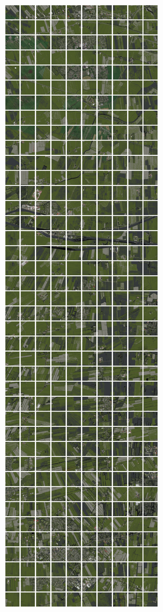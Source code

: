 <html>
<div>
<img src="https://github.com/HakkaTjakka/NL_TILE_MAP/blob/main/18/642/-1068/r.6420.-10680.png" height="44" width="44">
<img src="https://github.com/HakkaTjakka/NL_TILE_MAP/blob/main/18/642/-1068/r.6421.-10680.png" height="44" width="44">
<img src="https://github.com/HakkaTjakka/NL_TILE_MAP/blob/main/18/642/-1068/r.6422.-10680.png" height="44" width="44">
<img src="https://github.com/HakkaTjakka/NL_TILE_MAP/blob/main/18/642/-1068/r.6423.-10680.png" height="44" width="44">
<img src="https://github.com/HakkaTjakka/NL_TILE_MAP/blob/main/18/642/-1068/r.6424.-10680.png" height="44" width="44">
<img src="https://github.com/HakkaTjakka/NL_TILE_MAP/blob/main/18/642/-1068/r.6425.-10680.png" height="44" width="44">
<img src="https://github.com/HakkaTjakka/NL_TILE_MAP/blob/main/18/642/-1068/r.6426.-10680.png" height="44" width="44">
<img src="https://github.com/HakkaTjakka/NL_TILE_MAP/blob/main/18/642/-1068/r.6427.-10680.png" height="44" width="44">
<img src="https://github.com/HakkaTjakka/NL_TILE_MAP/blob/main/18/642/-1068/r.6428.-10680.png" height="44" width="44">
<img src="https://github.com/HakkaTjakka/NL_TILE_MAP/blob/main/18/642/-1068/r.6429.-10680.png" height="44" width="44">
<img src="https://github.com/HakkaTjakka/NL_TILE_MAP/blob/main/18/643/-1068/r.6430.-10680.png" height="44" width="44">
<img src="https://github.com/HakkaTjakka/NL_TILE_MAP/blob/main/18/643/-1068/r.6431.-10680.png" height="44" width="44">
<img src="https://github.com/HakkaTjakka/NL_TILE_MAP/blob/main/18/643/-1068/r.6432.-10680.png" height="44" width="44">
<img src="https://github.com/HakkaTjakka/NL_TILE_MAP/blob/main/18/643/-1068/r.6433.-10680.png" height="44" width="44">
<img src="https://github.com/HakkaTjakka/NL_TILE_MAP/blob/main/18/643/-1068/r.6434.-10680.png" height="44" width="44">
<img src="https://github.com/HakkaTjakka/NL_TILE_MAP/blob/main/18/643/-1068/r.6435.-10680.png" height="44" width="44">
<img src="https://github.com/HakkaTjakka/NL_TILE_MAP/blob/main/18/643/-1068/r.6436.-10680.png" height="44" width="44">
<img src="https://github.com/HakkaTjakka/NL_TILE_MAP/blob/main/18/643/-1068/r.6437.-10680.png" height="44" width="44">
<img src="https://github.com/HakkaTjakka/NL_TILE_MAP/blob/main/18/643/-1068/r.6438.-10680.png" height="44" width="44">
<img src="https://github.com/HakkaTjakka/NL_TILE_MAP/blob/main/18/643/-1068/r.6439.-10680.png" height="44" width="44">
<br>
<img src="https://github.com/HakkaTjakka/NL_TILE_MAP/blob/main/18/642/-1068/r.6420.-10679.png" height="44" width="44">
<img src="https://github.com/HakkaTjakka/NL_TILE_MAP/blob/main/18/642/-1068/r.6421.-10679.png" height="44" width="44">
<img src="https://github.com/HakkaTjakka/NL_TILE_MAP/blob/main/18/642/-1068/r.6422.-10679.png" height="44" width="44">
<img src="https://github.com/HakkaTjakka/NL_TILE_MAP/blob/main/18/642/-1068/r.6423.-10679.png" height="44" width="44">
<img src="https://github.com/HakkaTjakka/NL_TILE_MAP/blob/main/18/642/-1068/r.6424.-10679.png" height="44" width="44">
<img src="https://github.com/HakkaTjakka/NL_TILE_MAP/blob/main/18/642/-1068/r.6425.-10679.png" height="44" width="44">
<img src="https://github.com/HakkaTjakka/NL_TILE_MAP/blob/main/18/642/-1068/r.6426.-10679.png" height="44" width="44">
<img src="https://github.com/HakkaTjakka/NL_TILE_MAP/blob/main/18/642/-1068/r.6427.-10679.png" height="44" width="44">
<img src="https://github.com/HakkaTjakka/NL_TILE_MAP/blob/main/18/642/-1068/r.6428.-10679.png" height="44" width="44">
<img src="https://github.com/HakkaTjakka/NL_TILE_MAP/blob/main/18/642/-1068/r.6429.-10679.png" height="44" width="44">
<img src="https://github.com/HakkaTjakka/NL_TILE_MAP/blob/main/18/643/-1068/r.6430.-10679.png" height="44" width="44">
<img src="https://github.com/HakkaTjakka/NL_TILE_MAP/blob/main/18/643/-1068/r.6431.-10679.png" height="44" width="44">
<img src="https://github.com/HakkaTjakka/NL_TILE_MAP/blob/main/18/643/-1068/r.6432.-10679.png" height="44" width="44">
<img src="https://github.com/HakkaTjakka/NL_TILE_MAP/blob/main/18/643/-1068/r.6433.-10679.png" height="44" width="44">
<img src="https://github.com/HakkaTjakka/NL_TILE_MAP/blob/main/18/643/-1068/r.6434.-10679.png" height="44" width="44">
<img src="https://github.com/HakkaTjakka/NL_TILE_MAP/blob/main/18/643/-1068/r.6435.-10679.png" height="44" width="44">
<img src="https://github.com/HakkaTjakka/NL_TILE_MAP/blob/main/18/643/-1068/r.6436.-10679.png" height="44" width="44">
<img src="https://github.com/HakkaTjakka/NL_TILE_MAP/blob/main/18/643/-1068/r.6437.-10679.png" height="44" width="44">
<img src="https://github.com/HakkaTjakka/NL_TILE_MAP/blob/main/18/643/-1068/r.6438.-10679.png" height="44" width="44">
<img src="https://github.com/HakkaTjakka/NL_TILE_MAP/blob/main/18/643/-1068/r.6439.-10679.png" height="44" width="44">
<br>
<img src="https://github.com/HakkaTjakka/NL_TILE_MAP/blob/main/18/642/-1068/r.6420.-10678.png" height="44" width="44">
<img src="https://github.com/HakkaTjakka/NL_TILE_MAP/blob/main/18/642/-1068/r.6421.-10678.png" height="44" width="44">
<img src="https://github.com/HakkaTjakka/NL_TILE_MAP/blob/main/18/642/-1068/r.6422.-10678.png" height="44" width="44">
<img src="https://github.com/HakkaTjakka/NL_TILE_MAP/blob/main/18/642/-1068/r.6423.-10678.png" height="44" width="44">
<img src="https://github.com/HakkaTjakka/NL_TILE_MAP/blob/main/18/642/-1068/r.6424.-10678.png" height="44" width="44">
<img src="https://github.com/HakkaTjakka/NL_TILE_MAP/blob/main/18/642/-1068/r.6425.-10678.png" height="44" width="44">
<img src="https://github.com/HakkaTjakka/NL_TILE_MAP/blob/main/18/642/-1068/r.6426.-10678.png" height="44" width="44">
<img src="https://github.com/HakkaTjakka/NL_TILE_MAP/blob/main/18/642/-1068/r.6427.-10678.png" height="44" width="44">
<img src="https://github.com/HakkaTjakka/NL_TILE_MAP/blob/main/18/642/-1068/r.6428.-10678.png" height="44" width="44">
<img src="https://github.com/HakkaTjakka/NL_TILE_MAP/blob/main/18/642/-1068/r.6429.-10678.png" height="44" width="44">
<img src="https://github.com/HakkaTjakka/NL_TILE_MAP/blob/main/18/643/-1068/r.6430.-10678.png" height="44" width="44">
<img src="https://github.com/HakkaTjakka/NL_TILE_MAP/blob/main/18/643/-1068/r.6431.-10678.png" height="44" width="44">
<img src="https://github.com/HakkaTjakka/NL_TILE_MAP/blob/main/18/643/-1068/r.6432.-10678.png" height="44" width="44">
<img src="https://github.com/HakkaTjakka/NL_TILE_MAP/blob/main/18/643/-1068/r.6433.-10678.png" height="44" width="44">
<img src="https://github.com/HakkaTjakka/NL_TILE_MAP/blob/main/18/643/-1068/r.6434.-10678.png" height="44" width="44">
<img src="https://github.com/HakkaTjakka/NL_TILE_MAP/blob/main/18/643/-1068/r.6435.-10678.png" height="44" width="44">
<img src="https://github.com/HakkaTjakka/NL_TILE_MAP/blob/main/18/643/-1068/r.6436.-10678.png" height="44" width="44">
<img src="https://github.com/HakkaTjakka/NL_TILE_MAP/blob/main/18/643/-1068/r.6437.-10678.png" height="44" width="44">
<img src="https://github.com/HakkaTjakka/NL_TILE_MAP/blob/main/18/643/-1068/r.6438.-10678.png" height="44" width="44">
<img src="https://github.com/HakkaTjakka/NL_TILE_MAP/blob/main/18/643/-1068/r.6439.-10678.png" height="44" width="44">
<br>
<img src="https://github.com/HakkaTjakka/NL_TILE_MAP/blob/main/18/642/-1068/r.6420.-10677.png" height="44" width="44">
<img src="https://github.com/HakkaTjakka/NL_TILE_MAP/blob/main/18/642/-1068/r.6421.-10677.png" height="44" width="44">
<img src="https://github.com/HakkaTjakka/NL_TILE_MAP/blob/main/18/642/-1068/r.6422.-10677.png" height="44" width="44">
<img src="https://github.com/HakkaTjakka/NL_TILE_MAP/blob/main/18/642/-1068/r.6423.-10677.png" height="44" width="44">
<img src="https://github.com/HakkaTjakka/NL_TILE_MAP/blob/main/18/642/-1068/r.6424.-10677.png" height="44" width="44">
<img src="https://github.com/HakkaTjakka/NL_TILE_MAP/blob/main/18/642/-1068/r.6425.-10677.png" height="44" width="44">
<img src="https://github.com/HakkaTjakka/NL_TILE_MAP/blob/main/18/642/-1068/r.6426.-10677.png" height="44" width="44">
<img src="https://github.com/HakkaTjakka/NL_TILE_MAP/blob/main/18/642/-1068/r.6427.-10677.png" height="44" width="44">
<img src="https://github.com/HakkaTjakka/NL_TILE_MAP/blob/main/18/642/-1068/r.6428.-10677.png" height="44" width="44">
<img src="https://github.com/HakkaTjakka/NL_TILE_MAP/blob/main/18/642/-1068/r.6429.-10677.png" height="44" width="44">
<img src="https://github.com/HakkaTjakka/NL_TILE_MAP/blob/main/18/643/-1068/r.6430.-10677.png" height="44" width="44">
<img src="https://github.com/HakkaTjakka/NL_TILE_MAP/blob/main/18/643/-1068/r.6431.-10677.png" height="44" width="44">
<img src="https://github.com/HakkaTjakka/NL_TILE_MAP/blob/main/18/643/-1068/r.6432.-10677.png" height="44" width="44">
<img src="https://github.com/HakkaTjakka/NL_TILE_MAP/blob/main/18/643/-1068/r.6433.-10677.png" height="44" width="44">
<img src="https://github.com/HakkaTjakka/NL_TILE_MAP/blob/main/18/643/-1068/r.6434.-10677.png" height="44" width="44">
<img src="https://github.com/HakkaTjakka/NL_TILE_MAP/blob/main/18/643/-1068/r.6435.-10677.png" height="44" width="44">
<img src="https://github.com/HakkaTjakka/NL_TILE_MAP/blob/main/18/643/-1068/r.6436.-10677.png" height="44" width="44">
<img src="https://github.com/HakkaTjakka/NL_TILE_MAP/blob/main/18/643/-1068/r.6437.-10677.png" height="44" width="44">
<img src="https://github.com/HakkaTjakka/NL_TILE_MAP/blob/main/18/643/-1068/r.6438.-10677.png" height="44" width="44">
<img src="https://github.com/HakkaTjakka/NL_TILE_MAP/blob/main/18/643/-1068/r.6439.-10677.png" height="44" width="44">
<br>
<img src="https://github.com/HakkaTjakka/NL_TILE_MAP/blob/main/18/642/-1068/r.6420.-10676.png" height="44" width="44">
<img src="https://github.com/HakkaTjakka/NL_TILE_MAP/blob/main/18/642/-1068/r.6421.-10676.png" height="44" width="44">
<img src="https://github.com/HakkaTjakka/NL_TILE_MAP/blob/main/18/642/-1068/r.6422.-10676.png" height="44" width="44">
<img src="https://github.com/HakkaTjakka/NL_TILE_MAP/blob/main/18/642/-1068/r.6423.-10676.png" height="44" width="44">
<img src="https://github.com/HakkaTjakka/NL_TILE_MAP/blob/main/18/642/-1068/r.6424.-10676.png" height="44" width="44">
<img src="https://github.com/HakkaTjakka/NL_TILE_MAP/blob/main/18/642/-1068/r.6425.-10676.png" height="44" width="44">
<img src="https://github.com/HakkaTjakka/NL_TILE_MAP/blob/main/18/642/-1068/r.6426.-10676.png" height="44" width="44">
<img src="https://github.com/HakkaTjakka/NL_TILE_MAP/blob/main/18/642/-1068/r.6427.-10676.png" height="44" width="44">
<img src="https://github.com/HakkaTjakka/NL_TILE_MAP/blob/main/18/642/-1068/r.6428.-10676.png" height="44" width="44">
<img src="https://github.com/HakkaTjakka/NL_TILE_MAP/blob/main/18/642/-1068/r.6429.-10676.png" height="44" width="44">
<img src="https://github.com/HakkaTjakka/NL_TILE_MAP/blob/main/18/643/-1068/r.6430.-10676.png" height="44" width="44">
<img src="https://github.com/HakkaTjakka/NL_TILE_MAP/blob/main/18/643/-1068/r.6431.-10676.png" height="44" width="44">
<img src="https://github.com/HakkaTjakka/NL_TILE_MAP/blob/main/18/643/-1068/r.6432.-10676.png" height="44" width="44">
<img src="https://github.com/HakkaTjakka/NL_TILE_MAP/blob/main/18/643/-1068/r.6433.-10676.png" height="44" width="44">
<img src="https://github.com/HakkaTjakka/NL_TILE_MAP/blob/main/18/643/-1068/r.6434.-10676.png" height="44" width="44">
<img src="https://github.com/HakkaTjakka/NL_TILE_MAP/blob/main/18/643/-1068/r.6435.-10676.png" height="44" width="44">
<img src="https://github.com/HakkaTjakka/NL_TILE_MAP/blob/main/18/643/-1068/r.6436.-10676.png" height="44" width="44">
<img src="https://github.com/HakkaTjakka/NL_TILE_MAP/blob/main/18/643/-1068/r.6437.-10676.png" height="44" width="44">
<img src="https://github.com/HakkaTjakka/NL_TILE_MAP/blob/main/18/643/-1068/r.6438.-10676.png" height="44" width="44">
<img src="https://github.com/HakkaTjakka/NL_TILE_MAP/blob/main/18/643/-1068/r.6439.-10676.png" height="44" width="44">
<br>
<img src="https://github.com/HakkaTjakka/NL_TILE_MAP/blob/main/18/642/-1068/r.6420.-10675.png" height="44" width="44">
<img src="https://github.com/HakkaTjakka/NL_TILE_MAP/blob/main/18/642/-1068/r.6421.-10675.png" height="44" width="44">
<img src="https://github.com/HakkaTjakka/NL_TILE_MAP/blob/main/18/642/-1068/r.6422.-10675.png" height="44" width="44">
<img src="https://github.com/HakkaTjakka/NL_TILE_MAP/blob/main/18/642/-1068/r.6423.-10675.png" height="44" width="44">
<img src="https://github.com/HakkaTjakka/NL_TILE_MAP/blob/main/18/642/-1068/r.6424.-10675.png" height="44" width="44">
<img src="https://github.com/HakkaTjakka/NL_TILE_MAP/blob/main/18/642/-1068/r.6425.-10675.png" height="44" width="44">
<img src="https://github.com/HakkaTjakka/NL_TILE_MAP/blob/main/18/642/-1068/r.6426.-10675.png" height="44" width="44">
<img src="https://github.com/HakkaTjakka/NL_TILE_MAP/blob/main/18/642/-1068/r.6427.-10675.png" height="44" width="44">
<img src="https://github.com/HakkaTjakka/NL_TILE_MAP/blob/main/18/642/-1068/r.6428.-10675.png" height="44" width="44">
<img src="https://github.com/HakkaTjakka/NL_TILE_MAP/blob/main/18/642/-1068/r.6429.-10675.png" height="44" width="44">
<img src="https://github.com/HakkaTjakka/NL_TILE_MAP/blob/main/18/643/-1068/r.6430.-10675.png" height="44" width="44">
<img src="https://github.com/HakkaTjakka/NL_TILE_MAP/blob/main/18/643/-1068/r.6431.-10675.png" height="44" width="44">
<img src="https://github.com/HakkaTjakka/NL_TILE_MAP/blob/main/18/643/-1068/r.6432.-10675.png" height="44" width="44">
<img src="https://github.com/HakkaTjakka/NL_TILE_MAP/blob/main/18/643/-1068/r.6433.-10675.png" height="44" width="44">
<img src="https://github.com/HakkaTjakka/NL_TILE_MAP/blob/main/18/643/-1068/r.6434.-10675.png" height="44" width="44">
<img src="https://github.com/HakkaTjakka/NL_TILE_MAP/blob/main/18/643/-1068/r.6435.-10675.png" height="44" width="44">
<img src="https://github.com/HakkaTjakka/NL_TILE_MAP/blob/main/18/643/-1068/r.6436.-10675.png" height="44" width="44">
<img src="https://github.com/HakkaTjakka/NL_TILE_MAP/blob/main/18/643/-1068/r.6437.-10675.png" height="44" width="44">
<img src="https://github.com/HakkaTjakka/NL_TILE_MAP/blob/main/18/643/-1068/r.6438.-10675.png" height="44" width="44">
<img src="https://github.com/HakkaTjakka/NL_TILE_MAP/blob/main/18/643/-1068/r.6439.-10675.png" height="44" width="44">
<br>
<img src="https://github.com/HakkaTjakka/NL_TILE_MAP/blob/main/18/642/-1068/r.6420.-10674.png" height="44" width="44">
<img src="https://github.com/HakkaTjakka/NL_TILE_MAP/blob/main/18/642/-1068/r.6421.-10674.png" height="44" width="44">
<img src="https://github.com/HakkaTjakka/NL_TILE_MAP/blob/main/18/642/-1068/r.6422.-10674.png" height="44" width="44">
<img src="https://github.com/HakkaTjakka/NL_TILE_MAP/blob/main/18/642/-1068/r.6423.-10674.png" height="44" width="44">
<img src="https://github.com/HakkaTjakka/NL_TILE_MAP/blob/main/18/642/-1068/r.6424.-10674.png" height="44" width="44">
<img src="https://github.com/HakkaTjakka/NL_TILE_MAP/blob/main/18/642/-1068/r.6425.-10674.png" height="44" width="44">
<img src="https://github.com/HakkaTjakka/NL_TILE_MAP/blob/main/18/642/-1068/r.6426.-10674.png" height="44" width="44">
<img src="https://github.com/HakkaTjakka/NL_TILE_MAP/blob/main/18/642/-1068/r.6427.-10674.png" height="44" width="44">
<img src="https://github.com/HakkaTjakka/NL_TILE_MAP/blob/main/18/642/-1068/r.6428.-10674.png" height="44" width="44">
<img src="https://github.com/HakkaTjakka/NL_TILE_MAP/blob/main/18/642/-1068/r.6429.-10674.png" height="44" width="44">
<img src="https://github.com/HakkaTjakka/NL_TILE_MAP/blob/main/18/643/-1068/r.6430.-10674.png" height="44" width="44">
<img src="https://github.com/HakkaTjakka/NL_TILE_MAP/blob/main/18/643/-1068/r.6431.-10674.png" height="44" width="44">
<img src="https://github.com/HakkaTjakka/NL_TILE_MAP/blob/main/18/643/-1068/r.6432.-10674.png" height="44" width="44">
<img src="https://github.com/HakkaTjakka/NL_TILE_MAP/blob/main/18/643/-1068/r.6433.-10674.png" height="44" width="44">
<img src="https://github.com/HakkaTjakka/NL_TILE_MAP/blob/main/18/643/-1068/r.6434.-10674.png" height="44" width="44">
<img src="https://github.com/HakkaTjakka/NL_TILE_MAP/blob/main/18/643/-1068/r.6435.-10674.png" height="44" width="44">
<img src="https://github.com/HakkaTjakka/NL_TILE_MAP/blob/main/18/643/-1068/r.6436.-10674.png" height="44" width="44">
<img src="https://github.com/HakkaTjakka/NL_TILE_MAP/blob/main/18/643/-1068/r.6437.-10674.png" height="44" width="44">
<img src="https://github.com/HakkaTjakka/NL_TILE_MAP/blob/main/18/643/-1068/r.6438.-10674.png" height="44" width="44">
<img src="https://github.com/HakkaTjakka/NL_TILE_MAP/blob/main/18/643/-1068/r.6439.-10674.png" height="44" width="44">
<br>
<img src="https://github.com/HakkaTjakka/NL_TILE_MAP/blob/main/18/642/-1068/r.6420.-10673.png" height="44" width="44">
<img src="https://github.com/HakkaTjakka/NL_TILE_MAP/blob/main/18/642/-1068/r.6421.-10673.png" height="44" width="44">
<img src="https://github.com/HakkaTjakka/NL_TILE_MAP/blob/main/18/642/-1068/r.6422.-10673.png" height="44" width="44">
<img src="https://github.com/HakkaTjakka/NL_TILE_MAP/blob/main/18/642/-1068/r.6423.-10673.png" height="44" width="44">
<img src="https://github.com/HakkaTjakka/NL_TILE_MAP/blob/main/18/642/-1068/r.6424.-10673.png" height="44" width="44">
<img src="https://github.com/HakkaTjakka/NL_TILE_MAP/blob/main/18/642/-1068/r.6425.-10673.png" height="44" width="44">
<img src="https://github.com/HakkaTjakka/NL_TILE_MAP/blob/main/18/642/-1068/r.6426.-10673.png" height="44" width="44">
<img src="https://github.com/HakkaTjakka/NL_TILE_MAP/blob/main/18/642/-1068/r.6427.-10673.png" height="44" width="44">
<img src="https://github.com/HakkaTjakka/NL_TILE_MAP/blob/main/18/642/-1068/r.6428.-10673.png" height="44" width="44">
<img src="https://github.com/HakkaTjakka/NL_TILE_MAP/blob/main/18/642/-1068/r.6429.-10673.png" height="44" width="44">
<img src="https://github.com/HakkaTjakka/NL_TILE_MAP/blob/main/18/643/-1068/r.6430.-10673.png" height="44" width="44">
<img src="https://github.com/HakkaTjakka/NL_TILE_MAP/blob/main/18/643/-1068/r.6431.-10673.png" height="44" width="44">
<img src="https://github.com/HakkaTjakka/NL_TILE_MAP/blob/main/18/643/-1068/r.6432.-10673.png" height="44" width="44">
<img src="https://github.com/HakkaTjakka/NL_TILE_MAP/blob/main/18/643/-1068/r.6433.-10673.png" height="44" width="44">
<img src="https://github.com/HakkaTjakka/NL_TILE_MAP/blob/main/18/643/-1068/r.6434.-10673.png" height="44" width="44">
<img src="https://github.com/HakkaTjakka/NL_TILE_MAP/blob/main/18/643/-1068/r.6435.-10673.png" height="44" width="44">
<img src="https://github.com/HakkaTjakka/NL_TILE_MAP/blob/main/18/643/-1068/r.6436.-10673.png" height="44" width="44">
<img src="https://github.com/HakkaTjakka/NL_TILE_MAP/blob/main/18/643/-1068/r.6437.-10673.png" height="44" width="44">
<img src="https://github.com/HakkaTjakka/NL_TILE_MAP/blob/main/18/643/-1068/r.6438.-10673.png" height="44" width="44">
<img src="https://github.com/HakkaTjakka/NL_TILE_MAP/blob/main/18/643/-1068/r.6439.-10673.png" height="44" width="44">
<br>
<img src="https://github.com/HakkaTjakka/NL_TILE_MAP/blob/main/18/642/-1068/r.6420.-10672.png" height="44" width="44">
<img src="https://github.com/HakkaTjakka/NL_TILE_MAP/blob/main/18/642/-1068/r.6421.-10672.png" height="44" width="44">
<img src="https://github.com/HakkaTjakka/NL_TILE_MAP/blob/main/18/642/-1068/r.6422.-10672.png" height="44" width="44">
<img src="https://github.com/HakkaTjakka/NL_TILE_MAP/blob/main/18/642/-1068/r.6423.-10672.png" height="44" width="44">
<img src="https://github.com/HakkaTjakka/NL_TILE_MAP/blob/main/18/642/-1068/r.6424.-10672.png" height="44" width="44">
<img src="https://github.com/HakkaTjakka/NL_TILE_MAP/blob/main/18/642/-1068/r.6425.-10672.png" height="44" width="44">
<img src="https://github.com/HakkaTjakka/NL_TILE_MAP/blob/main/18/642/-1068/r.6426.-10672.png" height="44" width="44">
<img src="https://github.com/HakkaTjakka/NL_TILE_MAP/blob/main/18/642/-1068/r.6427.-10672.png" height="44" width="44">
<img src="https://github.com/HakkaTjakka/NL_TILE_MAP/blob/main/18/642/-1068/r.6428.-10672.png" height="44" width="44">
<img src="https://github.com/HakkaTjakka/NL_TILE_MAP/blob/main/18/642/-1068/r.6429.-10672.png" height="44" width="44">
<img src="https://github.com/HakkaTjakka/NL_TILE_MAP/blob/main/18/643/-1068/r.6430.-10672.png" height="44" width="44">
<img src="https://github.com/HakkaTjakka/NL_TILE_MAP/blob/main/18/643/-1068/r.6431.-10672.png" height="44" width="44">
<img src="https://github.com/HakkaTjakka/NL_TILE_MAP/blob/main/18/643/-1068/r.6432.-10672.png" height="44" width="44">
<img src="https://github.com/HakkaTjakka/NL_TILE_MAP/blob/main/18/643/-1068/r.6433.-10672.png" height="44" width="44">
<img src="https://github.com/HakkaTjakka/NL_TILE_MAP/blob/main/18/643/-1068/r.6434.-10672.png" height="44" width="44">
<img src="https://github.com/HakkaTjakka/NL_TILE_MAP/blob/main/18/643/-1068/r.6435.-10672.png" height="44" width="44">
<img src="https://github.com/HakkaTjakka/NL_TILE_MAP/blob/main/18/643/-1068/r.6436.-10672.png" height="44" width="44">
<img src="https://github.com/HakkaTjakka/NL_TILE_MAP/blob/main/18/643/-1068/r.6437.-10672.png" height="44" width="44">
<img src="https://github.com/HakkaTjakka/NL_TILE_MAP/blob/main/18/643/-1068/r.6438.-10672.png" height="44" width="44">
<img src="https://github.com/HakkaTjakka/NL_TILE_MAP/blob/main/18/643/-1068/r.6439.-10672.png" height="44" width="44">
<br>
<img src="https://github.com/HakkaTjakka/NL_TILE_MAP/blob/main/18/642/-1068/r.6420.-10671.png" height="44" width="44">
<img src="https://github.com/HakkaTjakka/NL_TILE_MAP/blob/main/18/642/-1068/r.6421.-10671.png" height="44" width="44">
<img src="https://github.com/HakkaTjakka/NL_TILE_MAP/blob/main/18/642/-1068/r.6422.-10671.png" height="44" width="44">
<img src="https://github.com/HakkaTjakka/NL_TILE_MAP/blob/main/18/642/-1068/r.6423.-10671.png" height="44" width="44">
<img src="https://github.com/HakkaTjakka/NL_TILE_MAP/blob/main/18/642/-1068/r.6424.-10671.png" height="44" width="44">
<img src="https://github.com/HakkaTjakka/NL_TILE_MAP/blob/main/18/642/-1068/r.6425.-10671.png" height="44" width="44">
<img src="https://github.com/HakkaTjakka/NL_TILE_MAP/blob/main/18/642/-1068/r.6426.-10671.png" height="44" width="44">
<img src="https://github.com/HakkaTjakka/NL_TILE_MAP/blob/main/18/642/-1068/r.6427.-10671.png" height="44" width="44">
<img src="https://github.com/HakkaTjakka/NL_TILE_MAP/blob/main/18/642/-1068/r.6428.-10671.png" height="44" width="44">
<img src="https://github.com/HakkaTjakka/NL_TILE_MAP/blob/main/18/642/-1068/r.6429.-10671.png" height="44" width="44">
<img src="https://github.com/HakkaTjakka/NL_TILE_MAP/blob/main/18/643/-1068/r.6430.-10671.png" height="44" width="44">
<img src="https://github.com/HakkaTjakka/NL_TILE_MAP/blob/main/18/643/-1068/r.6431.-10671.png" height="44" width="44">
<img src="https://github.com/HakkaTjakka/NL_TILE_MAP/blob/main/18/643/-1068/r.6432.-10671.png" height="44" width="44">
<img src="https://github.com/HakkaTjakka/NL_TILE_MAP/blob/main/18/643/-1068/r.6433.-10671.png" height="44" width="44">
<img src="https://github.com/HakkaTjakka/NL_TILE_MAP/blob/main/18/643/-1068/r.6434.-10671.png" height="44" width="44">
<img src="https://github.com/HakkaTjakka/NL_TILE_MAP/blob/main/18/643/-1068/r.6435.-10671.png" height="44" width="44">
<img src="https://github.com/HakkaTjakka/NL_TILE_MAP/blob/main/18/643/-1068/r.6436.-10671.png" height="44" width="44">
<img src="https://github.com/HakkaTjakka/NL_TILE_MAP/blob/main/18/643/-1068/r.6437.-10671.png" height="44" width="44">
<img src="https://github.com/HakkaTjakka/NL_TILE_MAP/blob/main/18/643/-1068/r.6438.-10671.png" height="44" width="44">
<img src="https://github.com/HakkaTjakka/NL_TILE_MAP/blob/main/18/643/-1068/r.6439.-10671.png" height="44" width="44">
<br>
<img src="https://github.com/HakkaTjakka/NL_TILE_MAP/blob/main/18/642/-1067/r.6420.-10670.png" height="44" width="44">
<img src="https://github.com/HakkaTjakka/NL_TILE_MAP/blob/main/18/642/-1067/r.6421.-10670.png" height="44" width="44">
<img src="https://github.com/HakkaTjakka/NL_TILE_MAP/blob/main/18/642/-1067/r.6422.-10670.png" height="44" width="44">
<img src="https://github.com/HakkaTjakka/NL_TILE_MAP/blob/main/18/642/-1067/r.6423.-10670.png" height="44" width="44">
<img src="https://github.com/HakkaTjakka/NL_TILE_MAP/blob/main/18/642/-1067/r.6424.-10670.png" height="44" width="44">
<img src="https://github.com/HakkaTjakka/NL_TILE_MAP/blob/main/18/642/-1067/r.6425.-10670.png" height="44" width="44">
<img src="https://github.com/HakkaTjakka/NL_TILE_MAP/blob/main/18/642/-1067/r.6426.-10670.png" height="44" width="44">
<img src="https://github.com/HakkaTjakka/NL_TILE_MAP/blob/main/18/642/-1067/r.6427.-10670.png" height="44" width="44">
<img src="https://github.com/HakkaTjakka/NL_TILE_MAP/blob/main/18/642/-1067/r.6428.-10670.png" height="44" width="44">
<img src="https://github.com/HakkaTjakka/NL_TILE_MAP/blob/main/18/642/-1067/r.6429.-10670.png" height="44" width="44">
<img src="https://github.com/HakkaTjakka/NL_TILE_MAP/blob/main/18/643/-1067/r.6430.-10670.png" height="44" width="44">
<img src="https://github.com/HakkaTjakka/NL_TILE_MAP/blob/main/18/643/-1067/r.6431.-10670.png" height="44" width="44">
<img src="https://github.com/HakkaTjakka/NL_TILE_MAP/blob/main/18/643/-1067/r.6432.-10670.png" height="44" width="44">
<img src="https://github.com/HakkaTjakka/NL_TILE_MAP/blob/main/18/643/-1067/r.6433.-10670.png" height="44" width="44">
<img src="https://github.com/HakkaTjakka/NL_TILE_MAP/blob/main/18/643/-1067/r.6434.-10670.png" height="44" width="44">
<img src="https://github.com/HakkaTjakka/NL_TILE_MAP/blob/main/18/643/-1067/r.6435.-10670.png" height="44" width="44">
<img src="https://github.com/HakkaTjakka/NL_TILE_MAP/blob/main/18/643/-1067/r.6436.-10670.png" height="44" width="44">
<img src="https://github.com/HakkaTjakka/NL_TILE_MAP/blob/main/18/643/-1067/r.6437.-10670.png" height="44" width="44">
<img src="https://github.com/HakkaTjakka/NL_TILE_MAP/blob/main/18/643/-1067/r.6438.-10670.png" height="44" width="44">
<img src="https://github.com/HakkaTjakka/NL_TILE_MAP/blob/main/18/643/-1067/r.6439.-10670.png" height="44" width="44">
<br>
<img src="https://github.com/HakkaTjakka/NL_TILE_MAP/blob/main/18/642/-1067/r.6420.-10669.png" height="44" width="44">
<img src="https://github.com/HakkaTjakka/NL_TILE_MAP/blob/main/18/642/-1067/r.6421.-10669.png" height="44" width="44">
<img src="https://github.com/HakkaTjakka/NL_TILE_MAP/blob/main/18/642/-1067/r.6422.-10669.png" height="44" width="44">
<img src="https://github.com/HakkaTjakka/NL_TILE_MAP/blob/main/18/642/-1067/r.6423.-10669.png" height="44" width="44">
<img src="https://github.com/HakkaTjakka/NL_TILE_MAP/blob/main/18/642/-1067/r.6424.-10669.png" height="44" width="44">
<img src="https://github.com/HakkaTjakka/NL_TILE_MAP/blob/main/18/642/-1067/r.6425.-10669.png" height="44" width="44">
<img src="https://github.com/HakkaTjakka/NL_TILE_MAP/blob/main/18/642/-1067/r.6426.-10669.png" height="44" width="44">
<img src="https://github.com/HakkaTjakka/NL_TILE_MAP/blob/main/18/642/-1067/r.6427.-10669.png" height="44" width="44">
<img src="https://github.com/HakkaTjakka/NL_TILE_MAP/blob/main/18/642/-1067/r.6428.-10669.png" height="44" width="44">
<img src="https://github.com/HakkaTjakka/NL_TILE_MAP/blob/main/18/642/-1067/r.6429.-10669.png" height="44" width="44">
<img src="https://github.com/HakkaTjakka/NL_TILE_MAP/blob/main/18/643/-1067/r.6430.-10669.png" height="44" width="44">
<img src="https://github.com/HakkaTjakka/NL_TILE_MAP/blob/main/18/643/-1067/r.6431.-10669.png" height="44" width="44">
<img src="https://github.com/HakkaTjakka/NL_TILE_MAP/blob/main/18/643/-1067/r.6432.-10669.png" height="44" width="44">
<img src="https://github.com/HakkaTjakka/NL_TILE_MAP/blob/main/18/643/-1067/r.6433.-10669.png" height="44" width="44">
<img src="https://github.com/HakkaTjakka/NL_TILE_MAP/blob/main/18/643/-1067/r.6434.-10669.png" height="44" width="44">
<img src="https://github.com/HakkaTjakka/NL_TILE_MAP/blob/main/18/643/-1067/r.6435.-10669.png" height="44" width="44">
<img src="https://github.com/HakkaTjakka/NL_TILE_MAP/blob/main/18/643/-1067/r.6436.-10669.png" height="44" width="44">
<img src="https://github.com/HakkaTjakka/NL_TILE_MAP/blob/main/18/643/-1067/r.6437.-10669.png" height="44" width="44">
<img src="https://github.com/HakkaTjakka/NL_TILE_MAP/blob/main/18/643/-1067/r.6438.-10669.png" height="44" width="44">
<img src="https://github.com/HakkaTjakka/NL_TILE_MAP/blob/main/18/643/-1067/r.6439.-10669.png" height="44" width="44">
<br>
<img src="https://github.com/HakkaTjakka/NL_TILE_MAP/blob/main/18/642/-1067/r.6420.-10668.png" height="44" width="44">
<img src="https://github.com/HakkaTjakka/NL_TILE_MAP/blob/main/18/642/-1067/r.6421.-10668.png" height="44" width="44">
<img src="https://github.com/HakkaTjakka/NL_TILE_MAP/blob/main/18/642/-1067/r.6422.-10668.png" height="44" width="44">
<img src="https://github.com/HakkaTjakka/NL_TILE_MAP/blob/main/18/642/-1067/r.6423.-10668.png" height="44" width="44">
<img src="https://github.com/HakkaTjakka/NL_TILE_MAP/blob/main/18/642/-1067/r.6424.-10668.png" height="44" width="44">
<img src="https://github.com/HakkaTjakka/NL_TILE_MAP/blob/main/18/642/-1067/r.6425.-10668.png" height="44" width="44">
<img src="https://github.com/HakkaTjakka/NL_TILE_MAP/blob/main/18/642/-1067/r.6426.-10668.png" height="44" width="44">
<img src="https://github.com/HakkaTjakka/NL_TILE_MAP/blob/main/18/642/-1067/r.6427.-10668.png" height="44" width="44">
<img src="https://github.com/HakkaTjakka/NL_TILE_MAP/blob/main/18/642/-1067/r.6428.-10668.png" height="44" width="44">
<img src="https://github.com/HakkaTjakka/NL_TILE_MAP/blob/main/18/642/-1067/r.6429.-10668.png" height="44" width="44">
<img src="https://github.com/HakkaTjakka/NL_TILE_MAP/blob/main/18/643/-1067/r.6430.-10668.png" height="44" width="44">
<img src="https://github.com/HakkaTjakka/NL_TILE_MAP/blob/main/18/643/-1067/r.6431.-10668.png" height="44" width="44">
<img src="https://github.com/HakkaTjakka/NL_TILE_MAP/blob/main/18/643/-1067/r.6432.-10668.png" height="44" width="44">
<img src="https://github.com/HakkaTjakka/NL_TILE_MAP/blob/main/18/643/-1067/r.6433.-10668.png" height="44" width="44">
<img src="https://github.com/HakkaTjakka/NL_TILE_MAP/blob/main/18/643/-1067/r.6434.-10668.png" height="44" width="44">
<img src="https://github.com/HakkaTjakka/NL_TILE_MAP/blob/main/18/643/-1067/r.6435.-10668.png" height="44" width="44">
<img src="https://github.com/HakkaTjakka/NL_TILE_MAP/blob/main/18/643/-1067/r.6436.-10668.png" height="44" width="44">
<img src="https://github.com/HakkaTjakka/NL_TILE_MAP/blob/main/18/643/-1067/r.6437.-10668.png" height="44" width="44">
<img src="https://github.com/HakkaTjakka/NL_TILE_MAP/blob/main/18/643/-1067/r.6438.-10668.png" height="44" width="44">
<img src="https://github.com/HakkaTjakka/NL_TILE_MAP/blob/main/18/643/-1067/r.6439.-10668.png" height="44" width="44">
<br>
<img src="https://github.com/HakkaTjakka/NL_TILE_MAP/blob/main/18/642/-1067/r.6420.-10667.png" height="44" width="44">
<img src="https://github.com/HakkaTjakka/NL_TILE_MAP/blob/main/18/642/-1067/r.6421.-10667.png" height="44" width="44">
<img src="https://github.com/HakkaTjakka/NL_TILE_MAP/blob/main/18/642/-1067/r.6422.-10667.png" height="44" width="44">
<img src="https://github.com/HakkaTjakka/NL_TILE_MAP/blob/main/18/642/-1067/r.6423.-10667.png" height="44" width="44">
<img src="https://github.com/HakkaTjakka/NL_TILE_MAP/blob/main/18/642/-1067/r.6424.-10667.png" height="44" width="44">
<img src="https://github.com/HakkaTjakka/NL_TILE_MAP/blob/main/18/642/-1067/r.6425.-10667.png" height="44" width="44">
<img src="https://github.com/HakkaTjakka/NL_TILE_MAP/blob/main/18/642/-1067/r.6426.-10667.png" height="44" width="44">
<img src="https://github.com/HakkaTjakka/NL_TILE_MAP/blob/main/18/642/-1067/r.6427.-10667.png" height="44" width="44">
<img src="https://github.com/HakkaTjakka/NL_TILE_MAP/blob/main/18/642/-1067/r.6428.-10667.png" height="44" width="44">
<img src="https://github.com/HakkaTjakka/NL_TILE_MAP/blob/main/18/642/-1067/r.6429.-10667.png" height="44" width="44">
<img src="https://github.com/HakkaTjakka/NL_TILE_MAP/blob/main/18/643/-1067/r.6430.-10667.png" height="44" width="44">
<img src="https://github.com/HakkaTjakka/NL_TILE_MAP/blob/main/18/643/-1067/r.6431.-10667.png" height="44" width="44">
<img src="https://github.com/HakkaTjakka/NL_TILE_MAP/blob/main/18/643/-1067/r.6432.-10667.png" height="44" width="44">
<img src="https://github.com/HakkaTjakka/NL_TILE_MAP/blob/main/18/643/-1067/r.6433.-10667.png" height="44" width="44">
<img src="https://github.com/HakkaTjakka/NL_TILE_MAP/blob/main/18/643/-1067/r.6434.-10667.png" height="44" width="44">
<img src="https://github.com/HakkaTjakka/NL_TILE_MAP/blob/main/18/643/-1067/r.6435.-10667.png" height="44" width="44">
<img src="https://github.com/HakkaTjakka/NL_TILE_MAP/blob/main/18/643/-1067/r.6436.-10667.png" height="44" width="44">
<img src="https://github.com/HakkaTjakka/NL_TILE_MAP/blob/main/18/643/-1067/r.6437.-10667.png" height="44" width="44">
<img src="https://github.com/HakkaTjakka/NL_TILE_MAP/blob/main/18/643/-1067/r.6438.-10667.png" height="44" width="44">
<img src="https://github.com/HakkaTjakka/NL_TILE_MAP/blob/main/18/643/-1067/r.6439.-10667.png" height="44" width="44">
<br>
<img src="https://github.com/HakkaTjakka/NL_TILE_MAP/blob/main/18/642/-1067/r.6420.-10666.png" height="44" width="44">
<img src="https://github.com/HakkaTjakka/NL_TILE_MAP/blob/main/18/642/-1067/r.6421.-10666.png" height="44" width="44">
<img src="https://github.com/HakkaTjakka/NL_TILE_MAP/blob/main/18/642/-1067/r.6422.-10666.png" height="44" width="44">
<img src="https://github.com/HakkaTjakka/NL_TILE_MAP/blob/main/18/642/-1067/r.6423.-10666.png" height="44" width="44">
<img src="https://github.com/HakkaTjakka/NL_TILE_MAP/blob/main/18/642/-1067/r.6424.-10666.png" height="44" width="44">
<img src="https://github.com/HakkaTjakka/NL_TILE_MAP/blob/main/18/642/-1067/r.6425.-10666.png" height="44" width="44">
<img src="https://github.com/HakkaTjakka/NL_TILE_MAP/blob/main/18/642/-1067/r.6426.-10666.png" height="44" width="44">
<img src="https://github.com/HakkaTjakka/NL_TILE_MAP/blob/main/18/642/-1067/r.6427.-10666.png" height="44" width="44">
<img src="https://github.com/HakkaTjakka/NL_TILE_MAP/blob/main/18/642/-1067/r.6428.-10666.png" height="44" width="44">
<img src="https://github.com/HakkaTjakka/NL_TILE_MAP/blob/main/18/642/-1067/r.6429.-10666.png" height="44" width="44">
<img src="https://github.com/HakkaTjakka/NL_TILE_MAP/blob/main/18/643/-1067/r.6430.-10666.png" height="44" width="44">
<img src="https://github.com/HakkaTjakka/NL_TILE_MAP/blob/main/18/643/-1067/r.6431.-10666.png" height="44" width="44">
<img src="https://github.com/HakkaTjakka/NL_TILE_MAP/blob/main/18/643/-1067/r.6432.-10666.png" height="44" width="44">
<img src="https://github.com/HakkaTjakka/NL_TILE_MAP/blob/main/18/643/-1067/r.6433.-10666.png" height="44" width="44">
<img src="https://github.com/HakkaTjakka/NL_TILE_MAP/blob/main/18/643/-1067/r.6434.-10666.png" height="44" width="44">
<img src="https://github.com/HakkaTjakka/NL_TILE_MAP/blob/main/18/643/-1067/r.6435.-10666.png" height="44" width="44">
<img src="https://github.com/HakkaTjakka/NL_TILE_MAP/blob/main/18/643/-1067/r.6436.-10666.png" height="44" width="44">
<img src="https://github.com/HakkaTjakka/NL_TILE_MAP/blob/main/18/643/-1067/r.6437.-10666.png" height="44" width="44">
<img src="https://github.com/HakkaTjakka/NL_TILE_MAP/blob/main/18/643/-1067/r.6438.-10666.png" height="44" width="44">
<img src="https://github.com/HakkaTjakka/NL_TILE_MAP/blob/main/18/643/-1067/r.6439.-10666.png" height="44" width="44">
<br>
<img src="https://github.com/HakkaTjakka/NL_TILE_MAP/blob/main/18/642/-1067/r.6420.-10665.png" height="44" width="44">
<img src="https://github.com/HakkaTjakka/NL_TILE_MAP/blob/main/18/642/-1067/r.6421.-10665.png" height="44" width="44">
<img src="https://github.com/HakkaTjakka/NL_TILE_MAP/blob/main/18/642/-1067/r.6422.-10665.png" height="44" width="44">
<img src="https://github.com/HakkaTjakka/NL_TILE_MAP/blob/main/18/642/-1067/r.6423.-10665.png" height="44" width="44">
<img src="https://github.com/HakkaTjakka/NL_TILE_MAP/blob/main/18/642/-1067/r.6424.-10665.png" height="44" width="44">
<img src="https://github.com/HakkaTjakka/NL_TILE_MAP/blob/main/18/642/-1067/r.6425.-10665.png" height="44" width="44">
<img src="https://github.com/HakkaTjakka/NL_TILE_MAP/blob/main/18/642/-1067/r.6426.-10665.png" height="44" width="44">
<img src="https://github.com/HakkaTjakka/NL_TILE_MAP/blob/main/18/642/-1067/r.6427.-10665.png" height="44" width="44">
<img src="https://github.com/HakkaTjakka/NL_TILE_MAP/blob/main/18/642/-1067/r.6428.-10665.png" height="44" width="44">
<img src="https://github.com/HakkaTjakka/NL_TILE_MAP/blob/main/18/642/-1067/r.6429.-10665.png" height="44" width="44">
<img src="https://github.com/HakkaTjakka/NL_TILE_MAP/blob/main/18/643/-1067/r.6430.-10665.png" height="44" width="44">
<img src="https://github.com/HakkaTjakka/NL_TILE_MAP/blob/main/18/643/-1067/r.6431.-10665.png" height="44" width="44">
<img src="https://github.com/HakkaTjakka/NL_TILE_MAP/blob/main/18/643/-1067/r.6432.-10665.png" height="44" width="44">
<img src="https://github.com/HakkaTjakka/NL_TILE_MAP/blob/main/18/643/-1067/r.6433.-10665.png" height="44" width="44">
<img src="https://github.com/HakkaTjakka/NL_TILE_MAP/blob/main/18/643/-1067/r.6434.-10665.png" height="44" width="44">
<img src="https://github.com/HakkaTjakka/NL_TILE_MAP/blob/main/18/643/-1067/r.6435.-10665.png" height="44" width="44">
<img src="https://github.com/HakkaTjakka/NL_TILE_MAP/blob/main/18/643/-1067/r.6436.-10665.png" height="44" width="44">
<img src="https://github.com/HakkaTjakka/NL_TILE_MAP/blob/main/18/643/-1067/r.6437.-10665.png" height="44" width="44">
<img src="https://github.com/HakkaTjakka/NL_TILE_MAP/blob/main/18/643/-1067/r.6438.-10665.png" height="44" width="44">
<img src="https://github.com/HakkaTjakka/NL_TILE_MAP/blob/main/18/643/-1067/r.6439.-10665.png" height="44" width="44">
<br>
<img src="https://github.com/HakkaTjakka/NL_TILE_MAP/blob/main/18/642/-1067/r.6420.-10664.png" height="44" width="44">
<img src="https://github.com/HakkaTjakka/NL_TILE_MAP/blob/main/18/642/-1067/r.6421.-10664.png" height="44" width="44">
<img src="https://github.com/HakkaTjakka/NL_TILE_MAP/blob/main/18/642/-1067/r.6422.-10664.png" height="44" width="44">
<img src="https://github.com/HakkaTjakka/NL_TILE_MAP/blob/main/18/642/-1067/r.6423.-10664.png" height="44" width="44">
<img src="https://github.com/HakkaTjakka/NL_TILE_MAP/blob/main/18/642/-1067/r.6424.-10664.png" height="44" width="44">
<img src="https://github.com/HakkaTjakka/NL_TILE_MAP/blob/main/18/642/-1067/r.6425.-10664.png" height="44" width="44">
<img src="https://github.com/HakkaTjakka/NL_TILE_MAP/blob/main/18/642/-1067/r.6426.-10664.png" height="44" width="44">
<img src="https://github.com/HakkaTjakka/NL_TILE_MAP/blob/main/18/642/-1067/r.6427.-10664.png" height="44" width="44">
<img src="https://github.com/HakkaTjakka/NL_TILE_MAP/blob/main/18/642/-1067/r.6428.-10664.png" height="44" width="44">
<img src="https://github.com/HakkaTjakka/NL_TILE_MAP/blob/main/18/642/-1067/r.6429.-10664.png" height="44" width="44">
<img src="https://github.com/HakkaTjakka/NL_TILE_MAP/blob/main/18/643/-1067/r.6430.-10664.png" height="44" width="44">
<img src="https://github.com/HakkaTjakka/NL_TILE_MAP/blob/main/18/643/-1067/r.6431.-10664.png" height="44" width="44">
<img src="https://github.com/HakkaTjakka/NL_TILE_MAP/blob/main/18/643/-1067/r.6432.-10664.png" height="44" width="44">
<img src="https://github.com/HakkaTjakka/NL_TILE_MAP/blob/main/18/643/-1067/r.6433.-10664.png" height="44" width="44">
<img src="https://github.com/HakkaTjakka/NL_TILE_MAP/blob/main/18/643/-1067/r.6434.-10664.png" height="44" width="44">
<img src="https://github.com/HakkaTjakka/NL_TILE_MAP/blob/main/18/643/-1067/r.6435.-10664.png" height="44" width="44">
<img src="https://github.com/HakkaTjakka/NL_TILE_MAP/blob/main/18/643/-1067/r.6436.-10664.png" height="44" width="44">
<img src="https://github.com/HakkaTjakka/NL_TILE_MAP/blob/main/18/643/-1067/r.6437.-10664.png" height="44" width="44">
<img src="https://github.com/HakkaTjakka/NL_TILE_MAP/blob/main/18/643/-1067/r.6438.-10664.png" height="44" width="44">
<img src="https://github.com/HakkaTjakka/NL_TILE_MAP/blob/main/18/643/-1067/r.6439.-10664.png" height="44" width="44">
<br>
<img src="https://github.com/HakkaTjakka/NL_TILE_MAP/blob/main/18/642/-1067/r.6420.-10663.png" height="44" width="44">
<img src="https://github.com/HakkaTjakka/NL_TILE_MAP/blob/main/18/642/-1067/r.6421.-10663.png" height="44" width="44">
<img src="https://github.com/HakkaTjakka/NL_TILE_MAP/blob/main/18/642/-1067/r.6422.-10663.png" height="44" width="44">
<img src="https://github.com/HakkaTjakka/NL_TILE_MAP/blob/main/18/642/-1067/r.6423.-10663.png" height="44" width="44">
<img src="https://github.com/HakkaTjakka/NL_TILE_MAP/blob/main/18/642/-1067/r.6424.-10663.png" height="44" width="44">
<img src="https://github.com/HakkaTjakka/NL_TILE_MAP/blob/main/18/642/-1067/r.6425.-10663.png" height="44" width="44">
<img src="https://github.com/HakkaTjakka/NL_TILE_MAP/blob/main/18/642/-1067/r.6426.-10663.png" height="44" width="44">
<img src="https://github.com/HakkaTjakka/NL_TILE_MAP/blob/main/18/642/-1067/r.6427.-10663.png" height="44" width="44">
<img src="https://github.com/HakkaTjakka/NL_TILE_MAP/blob/main/18/642/-1067/r.6428.-10663.png" height="44" width="44">
<img src="https://github.com/HakkaTjakka/NL_TILE_MAP/blob/main/18/642/-1067/r.6429.-10663.png" height="44" width="44">
<img src="https://github.com/HakkaTjakka/NL_TILE_MAP/blob/main/18/643/-1067/r.6430.-10663.png" height="44" width="44">
<img src="https://github.com/HakkaTjakka/NL_TILE_MAP/blob/main/18/643/-1067/r.6431.-10663.png" height="44" width="44">
<img src="https://github.com/HakkaTjakka/NL_TILE_MAP/blob/main/18/643/-1067/r.6432.-10663.png" height="44" width="44">
<img src="https://github.com/HakkaTjakka/NL_TILE_MAP/blob/main/18/643/-1067/r.6433.-10663.png" height="44" width="44">
<img src="https://github.com/HakkaTjakka/NL_TILE_MAP/blob/main/18/643/-1067/r.6434.-10663.png" height="44" width="44">
<img src="https://github.com/HakkaTjakka/NL_TILE_MAP/blob/main/18/643/-1067/r.6435.-10663.png" height="44" width="44">
<img src="https://github.com/HakkaTjakka/NL_TILE_MAP/blob/main/18/643/-1067/r.6436.-10663.png" height="44" width="44">
<img src="https://github.com/HakkaTjakka/NL_TILE_MAP/blob/main/18/643/-1067/r.6437.-10663.png" height="44" width="44">
<img src="https://github.com/HakkaTjakka/NL_TILE_MAP/blob/main/18/643/-1067/r.6438.-10663.png" height="44" width="44">
<img src="https://github.com/HakkaTjakka/NL_TILE_MAP/blob/main/18/643/-1067/r.6439.-10663.png" height="44" width="44">
<br>
<img src="https://github.com/HakkaTjakka/NL_TILE_MAP/blob/main/18/642/-1067/r.6420.-10662.png" height="44" width="44">
<img src="https://github.com/HakkaTjakka/NL_TILE_MAP/blob/main/18/642/-1067/r.6421.-10662.png" height="44" width="44">
<img src="https://github.com/HakkaTjakka/NL_TILE_MAP/blob/main/18/642/-1067/r.6422.-10662.png" height="44" width="44">
<img src="https://github.com/HakkaTjakka/NL_TILE_MAP/blob/main/18/642/-1067/r.6423.-10662.png" height="44" width="44">
<img src="https://github.com/HakkaTjakka/NL_TILE_MAP/blob/main/18/642/-1067/r.6424.-10662.png" height="44" width="44">
<img src="https://github.com/HakkaTjakka/NL_TILE_MAP/blob/main/18/642/-1067/r.6425.-10662.png" height="44" width="44">
<img src="https://github.com/HakkaTjakka/NL_TILE_MAP/blob/main/18/642/-1067/r.6426.-10662.png" height="44" width="44">
<img src="https://github.com/HakkaTjakka/NL_TILE_MAP/blob/main/18/642/-1067/r.6427.-10662.png" height="44" width="44">
<img src="https://github.com/HakkaTjakka/NL_TILE_MAP/blob/main/18/642/-1067/r.6428.-10662.png" height="44" width="44">
<img src="https://github.com/HakkaTjakka/NL_TILE_MAP/blob/main/18/642/-1067/r.6429.-10662.png" height="44" width="44">
<img src="https://github.com/HakkaTjakka/NL_TILE_MAP/blob/main/18/643/-1067/r.6430.-10662.png" height="44" width="44">
<img src="https://github.com/HakkaTjakka/NL_TILE_MAP/blob/main/18/643/-1067/r.6431.-10662.png" height="44" width="44">
<img src="https://github.com/HakkaTjakka/NL_TILE_MAP/blob/main/18/643/-1067/r.6432.-10662.png" height="44" width="44">
<img src="https://github.com/HakkaTjakka/NL_TILE_MAP/blob/main/18/643/-1067/r.6433.-10662.png" height="44" width="44">
<img src="https://github.com/HakkaTjakka/NL_TILE_MAP/blob/main/18/643/-1067/r.6434.-10662.png" height="44" width="44">
<img src="https://github.com/HakkaTjakka/NL_TILE_MAP/blob/main/18/643/-1067/r.6435.-10662.png" height="44" width="44">
<img src="https://github.com/HakkaTjakka/NL_TILE_MAP/blob/main/18/643/-1067/r.6436.-10662.png" height="44" width="44">
<img src="https://github.com/HakkaTjakka/NL_TILE_MAP/blob/main/18/643/-1067/r.6437.-10662.png" height="44" width="44">
<img src="https://github.com/HakkaTjakka/NL_TILE_MAP/blob/main/18/643/-1067/r.6438.-10662.png" height="44" width="44">
<img src="https://github.com/HakkaTjakka/NL_TILE_MAP/blob/main/18/643/-1067/r.6439.-10662.png" height="44" width="44">
<br>
<img src="https://github.com/HakkaTjakka/NL_TILE_MAP/blob/main/18/642/-1067/r.6420.-10661.png" height="44" width="44">
<img src="https://github.com/HakkaTjakka/NL_TILE_MAP/blob/main/18/642/-1067/r.6421.-10661.png" height="44" width="44">
<img src="https://github.com/HakkaTjakka/NL_TILE_MAP/blob/main/18/642/-1067/r.6422.-10661.png" height="44" width="44">
<img src="https://github.com/HakkaTjakka/NL_TILE_MAP/blob/main/18/642/-1067/r.6423.-10661.png" height="44" width="44">
<img src="https://github.com/HakkaTjakka/NL_TILE_MAP/blob/main/18/642/-1067/r.6424.-10661.png" height="44" width="44">
<img src="https://github.com/HakkaTjakka/NL_TILE_MAP/blob/main/18/642/-1067/r.6425.-10661.png" height="44" width="44">
<img src="https://github.com/HakkaTjakka/NL_TILE_MAP/blob/main/18/642/-1067/r.6426.-10661.png" height="44" width="44">
<img src="https://github.com/HakkaTjakka/NL_TILE_MAP/blob/main/18/642/-1067/r.6427.-10661.png" height="44" width="44">
<img src="https://github.com/HakkaTjakka/NL_TILE_MAP/blob/main/18/642/-1067/r.6428.-10661.png" height="44" width="44">
<img src="https://github.com/HakkaTjakka/NL_TILE_MAP/blob/main/18/642/-1067/r.6429.-10661.png" height="44" width="44">
<img src="https://github.com/HakkaTjakka/NL_TILE_MAP/blob/main/18/643/-1067/r.6430.-10661.png" height="44" width="44">
<img src="https://github.com/HakkaTjakka/NL_TILE_MAP/blob/main/18/643/-1067/r.6431.-10661.png" height="44" width="44">
<img src="https://github.com/HakkaTjakka/NL_TILE_MAP/blob/main/18/643/-1067/r.6432.-10661.png" height="44" width="44">
<img src="https://github.com/HakkaTjakka/NL_TILE_MAP/blob/main/18/643/-1067/r.6433.-10661.png" height="44" width="44">
<img src="https://github.com/HakkaTjakka/NL_TILE_MAP/blob/main/18/643/-1067/r.6434.-10661.png" height="44" width="44">
<img src="https://github.com/HakkaTjakka/NL_TILE_MAP/blob/main/18/643/-1067/r.6435.-10661.png" height="44" width="44">
<img src="https://github.com/HakkaTjakka/NL_TILE_MAP/blob/main/18/643/-1067/r.6436.-10661.png" height="44" width="44">
<img src="https://github.com/HakkaTjakka/NL_TILE_MAP/blob/main/18/643/-1067/r.6437.-10661.png" height="44" width="44">
<img src="https://github.com/HakkaTjakka/NL_TILE_MAP/blob/main/18/643/-1067/r.6438.-10661.png" height="44" width="44">
<img src="https://github.com/HakkaTjakka/NL_TILE_MAP/blob/main/18/643/-1067/r.6439.-10661.png" height="44" width="44">
<br>
</div>
</html>
